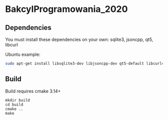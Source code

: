 # BakcylProgramowania_2020

## Dependencies
You must install these dependencies on your own: sqlite3, jsoncpp, qt5, libcurl

Ubuntu example:
```sh
sudo apt-get install libsqlite3-dev libjsoncpp-dev qt5-default libcurl4-openssl-dev
```

## Build
Build requires cmake 3.14+

```
mkdir build
cd build
cmake ..
make
```
